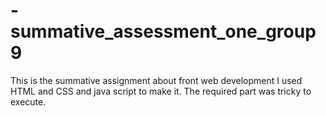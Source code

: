 # -summative_assessment_one_group9
This is the summative assignment about front web development
I used HTML and CSS  and java script to make it. 
The required part was tricky to execute. 

